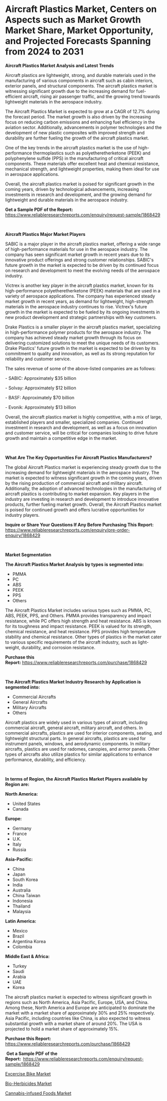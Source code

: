 <p><h1>Aircraft Plastics Market, Centers on Aspects such as Market Growth Market Share, Market Opportunity, and Projected Forecasts Spanning from 2024 to 2031</h1></p><p><strong>Aircraft Plastics Market Analysis and Latest Trends</strong></p>
<p><p>Aircraft plastics are lightweight, strong, and durable materials used in the manufacturing of various components in aircraft such as cabin interiors, exterior panels, and structural components. The aircraft plastics market is witnessing significant growth due to the increasing demand for fuel-efficient aircraft, rising air passenger traffic, and the growing trend towards lightweight materials in the aerospace industry.</p><p>The Aircraft Plastics Market is expected to grow at a CAGR of 12.7% during the forecast period. The market growth is also driven by the increasing focus on reducing carbon emissions and enhancing fuel efficiency in the aviation sector. Additionally, advancements in polymer technologies and the development of new plastic composites with improved strength and durability are further fueling the growth of the aircraft plastics market.</p><p>One of the key trends in the aircraft plastics market is the use of high-performance thermoplastics such as polyetheretherketone (PEEK) and polyphenylene sulfide (PPS) in the manufacturing of critical aircraft components. These materials offer excellent heat and chemical resistance, mechanical strength, and lightweight properties, making them ideal for use in aerospace applications.</p><p>Overall, the aircraft plastics market is poised for significant growth in the coming years, driven by technological advancements, increasing investments in research and development, and the growing demand for lightweight and durable materials in the aerospace industry.</p></p>
<p><strong>Get a Sample PDF of the Report:&nbsp;</strong> <a href="https://www.reliableresearchreports.com/enquiry/request-sample/1868429">https://www.reliableresearchreports.com/enquiry/request-sample/1868429</a></p>
<p>&nbsp;</p>
<p><strong>Aircraft Plastics Major Market Players</strong></p>
<p><p>SABIC is a major player in the aircraft plastics market, offering a wide range of high-performance materials for use in the aerospace industry. The company has seen significant market growth in recent years due to its innovative product offerings and strong customer relationships. SABIC's future growth in the market is expected to be driven by its continued focus on research and development to meet the evolving needs of the aerospace industry.</p><p>Victrex is another key player in the aircraft plastics market, known for its high-performance polyetheretherketone (PEEK) materials that are used in a variety of aerospace applications. The company has experienced steady market growth in recent years, as demand for lightweight, high-strength materials in the aerospace industry continues to rise. Victrex's future growth in the market is expected to be fueled by its ongoing investments in new product development and strategic partnerships with key customers.</p><p>Drake Plastics is a smaller player in the aircraft plastics market, specializing in high-performance polymer products for the aerospace industry. The company has achieved steady market growth through its focus on delivering customized solutions to meet the unique needs of its customers. Drake Plastics' future growth in the market is expected to be driven by its commitment to quality and innovation, as well as its strong reputation for reliability and customer service.</p><p>The sales revenue of some of the above-listed companies are as follows:</p><p>- SABIC: Approximately $35 billion</p><p>- Solvay: Approximately $12 billion</p><p>- BASF: Approximately $70 billion</p><p>- Evonik: Approximately $13 billion</p><p>Overall, the aircraft plastics market is highly competitive, with a mix of large, established players and smaller, specialized companies. Continued investment in research and development, as well as a focus on innovation and customer service, will be critical for companies looking to drive future growth and maintain a competitive edge in the market.</p></p>
<p>&nbsp;</p>
<p><strong>What Are The Key Opportunities For Aircraft Plastics Manufacturers?</strong></p>
<p><p>The global Aircraft Plastics market is experiencing steady growth due to the increasing demand for lightweight materials in the aerospace industry. The market is expected to witness significant growth in the coming years, driven by the rising production of commercial aircraft and military aircraft. Additionally, the adoption of advanced technologies in the manufacturing of aircraft plastics is contributing to market expansion. Key players in the industry are investing in research and development to introduce innovative products, further fueling market growth. Overall, the Aircraft Plastics market is poised for continued growth and offers lucrative opportunities for industry players.</p></p>
<p><strong>Inquire or Share Your Questions If Any Before Purchasing This Report:</strong> <a href="https://www.reliableresearchreports.com/enquiry/pre-order-enquiry/1868429">https://www.reliableresearchreports.com/enquiry/pre-order-enquiry/1868429</a></p>
<p>&nbsp;</p>
<p><strong>Market Segmentation</strong></p>
<p><strong>The Aircraft Plastics Market Analysis by types is segmented into:</strong></p>
<p><ul><li>PMMA</li><li>PC</li><li>ABS</li><li>PEEK</li><li>PPS</li><li>Others</li></ul></p>
<p><p>The Aircraft Plastics Market includes various types such as PMMA, PC, ABS, PEEK, PPS, and Others. PMMA provides transparency and impact resistance, while PC offers high strength and heat resistance. ABS is known for its toughness and impact resistance. PEEK is valued for its strength, chemical resistance, and heat resistance. PPS provides high temperature stability and chemical resistance. Other types of plastics in the market cater to various specific requirements of the aircraft industry, such as light-weight, durability, and corrosion resistance.</p></p>
<p><strong>Purchase this Report:&nbsp;</strong><a href="https://www.reliableresearchreports.com/purchase/1868429">https://www.reliableresearchreports.com/purchase/1868429</a></p>
<p>&nbsp;</p>
<p><strong>The Aircraft Plastics Market Industry Research by Application is segmented into:</strong></p>
<p><ul><li>Commercial Aircrafts</li><li>General Aircrafts</li><li>Military Aircrafts</li><li>Others</li></ul></p>
<p><p>Aircraft plastics are widely used in various types of aircraft, including commercial aircraft, general aircraft, military aircraft, and others. In commercial aircrafts, plastics are used for interior components, seating, and lightweight structural parts. In general aircrafts, plastics are used for instrument panels, windows, and aerodynamic components. In military aircrafts, plastics are used for radomes, canopies, and armor panels. Other types of aircrafts also utilize plastics for similar applications to enhance performance, durability, and efficiency.</p></p>
<p>&nbsp;</p>
<p><strong>In terms of Region, the Aircraft Plastics Market Players available by Region are:</strong></p>
<p>
    <p> <strong> North America: </strong>
        <ul>
            <li>United States</li>
            <li>Canada</li>
        </ul>
        </p> 
    <p> <strong> Europe: </strong>
        <ul>
            <li>Germany</li>
            <li>France</li>
            <li>U.K.</li>
            <li>Italy</li>
            <li>Russia</li>
        </ul>
        </p> 
    <p> <strong> Asia-Pacific: </strong>
        <ul>
            <li>China</li>
            <li>Japan</li>
            <li>South Korea</li>
            <li>India</li>
            <li>Australia</li>
            <li>China Taiwan</li>
            <li>Indonesia</li>
            <li>Thailand</li>
            <li>Malaysia</li>
        </ul>
        </p> 
    <p> <strong> Latin America: </strong>
        <ul>
            <li>Mexico</li>
            <li>Brazil</li>
            <li>Argentina Korea</li>
            <li>Colombia</li>
        </ul>
        </p> 
    <p> <strong> Middle East & Africa: </strong>
        <ul>
            <li>Turkey</li>
            <li>Saudi</li>
            <li>Arabia</li>
            <li>UAE</li>
            <li>Korea</li>
        </ul>
    </p>
    </p>
<p><p>The aircraft plastics market is expected to witness significant growth in regions such as North America, Asia Pacific, Europe, USA, and China. Among these, North America and Europe are anticipated to dominate the market with a market share of approximately 30% and 25% respectively. Asia Pacific, including countries like China, is also expected to witness substantial growth with a market share of around 20%. The USA is projected to hold a market share of approximately 15%.</p></p>
<p><strong>Purchase this Report: </strong><a href="https://www.reliableresearchreports.com/purchase/1868429">https://www.reliableresearchreports.com/purchase/1868429</a></p>
<p>&nbsp;<strong>Get a Sample PDF of the Report:&nbsp;&nbsp;</strong><a href="https://www.reliableresearchreports.com/enquiry/request-sample/1868429">https://www.reliableresearchreports.com/enquiry/request-sample/1868429</a></p>
<p><strong></strong></p>
<p><p><a href="https://view.publitas.com/reportprime-1/excercise-bike-market-challenges-opportunities-and-growth-drivers-and-major-market-players-forecasted-for-period-from-2023-2030/">Excercise Bike Market</a></p><p><a href="https://view.publitas.com/reportprime-1/bio-herbicides-market-size-share-trends-analysis-report-by-material-by-type-by-end-user-by-region-and-segment-forecasts-2023-2030/">Bio-Herbicides Market</a></p><p><a href="https://view.publitas.com/reportprime-1/cannabis-infused-foods-market-insights-market-players-and-forecast-till-2030/">Cannabis-infused Foods Market</a></p></p>